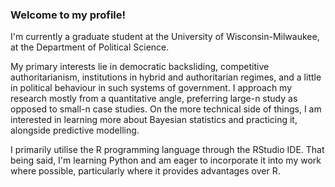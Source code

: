 ### Welcome to my profile!

I'm currently a graduate student at the University of Wisconsin-Milwaukee, at the Department of Political Science.

My primary interests lie in democratic backsliding, competitive authoritarianism, institutions in hybrid and authoritarian regimes, and a little in political behaviour in such systems of government. I approach my research mostly from a quantitative angle, preferring large-n study as opposed to small-n case studies. On the more technical side of things, I am interested in learning more about Bayesian statistics and practicing it, alongside predictive modelling.

I primarily utilise the R programming language through the RStudio IDE. That being said, I'm learning Python and am eager to incorporate it into my work where possible, particularly where it provides advantages over R.
